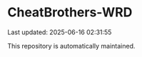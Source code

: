 # CheatBrothers-WRD

Last updated: 2025-06-16 02:31:55

This repository is automatically maintained.
